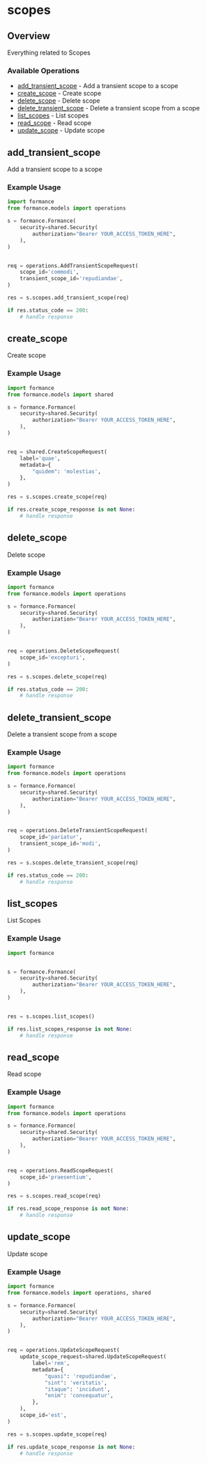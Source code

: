 # scopes

## Overview

Everything related to Scopes

### Available Operations

* [add_transient_scope](#add_transient_scope) - Add a transient scope to a scope
* [create_scope](#create_scope) - Create scope
* [delete_scope](#delete_scope) - Delete scope
* [delete_transient_scope](#delete_transient_scope) - Delete a transient scope from a scope
* [list_scopes](#list_scopes) - List scopes
* [read_scope](#read_scope) - Read scope
* [update_scope](#update_scope) - Update scope

## add_transient_scope

Add a transient scope to a scope

### Example Usage

```python
import formance
from formance.models import operations

s = formance.Formance(
    security=shared.Security(
        authorization="Bearer YOUR_ACCESS_TOKEN_HERE",
    ),
)


req = operations.AddTransientScopeRequest(
    scope_id='commodi',
    transient_scope_id='repudiandae',
)

res = s.scopes.add_transient_scope(req)

if res.status_code == 200:
    # handle response
```

## create_scope

Create scope

### Example Usage

```python
import formance
from formance.models import shared

s = formance.Formance(
    security=shared.Security(
        authorization="Bearer YOUR_ACCESS_TOKEN_HERE",
    ),
)


req = shared.CreateScopeRequest(
    label='quae',
    metadata={
        "quidem": 'molestias',
    },
)

res = s.scopes.create_scope(req)

if res.create_scope_response is not None:
    # handle response
```

## delete_scope

Delete scope

### Example Usage

```python
import formance
from formance.models import operations

s = formance.Formance(
    security=shared.Security(
        authorization="Bearer YOUR_ACCESS_TOKEN_HERE",
    ),
)


req = operations.DeleteScopeRequest(
    scope_id='excepturi',
)

res = s.scopes.delete_scope(req)

if res.status_code == 200:
    # handle response
```

## delete_transient_scope

Delete a transient scope from a scope

### Example Usage

```python
import formance
from formance.models import operations

s = formance.Formance(
    security=shared.Security(
        authorization="Bearer YOUR_ACCESS_TOKEN_HERE",
    ),
)


req = operations.DeleteTransientScopeRequest(
    scope_id='pariatur',
    transient_scope_id='modi',
)

res = s.scopes.delete_transient_scope(req)

if res.status_code == 200:
    # handle response
```

## list_scopes

List Scopes

### Example Usage

```python
import formance


s = formance.Formance(
    security=shared.Security(
        authorization="Bearer YOUR_ACCESS_TOKEN_HERE",
    ),
)


res = s.scopes.list_scopes()

if res.list_scopes_response is not None:
    # handle response
```

## read_scope

Read scope

### Example Usage

```python
import formance
from formance.models import operations

s = formance.Formance(
    security=shared.Security(
        authorization="Bearer YOUR_ACCESS_TOKEN_HERE",
    ),
)


req = operations.ReadScopeRequest(
    scope_id='praesentium',
)

res = s.scopes.read_scope(req)

if res.read_scope_response is not None:
    # handle response
```

## update_scope

Update scope

### Example Usage

```python
import formance
from formance.models import operations, shared

s = formance.Formance(
    security=shared.Security(
        authorization="Bearer YOUR_ACCESS_TOKEN_HERE",
    ),
)


req = operations.UpdateScopeRequest(
    update_scope_request=shared.UpdateScopeRequest(
        label='rem',
        metadata={
            "quasi": 'repudiandae',
            "sint": 'veritatis',
            "itaque": 'incidunt',
            "enim": 'consequatur',
        },
    ),
    scope_id='est',
)

res = s.scopes.update_scope(req)

if res.update_scope_response is not None:
    # handle response
```
